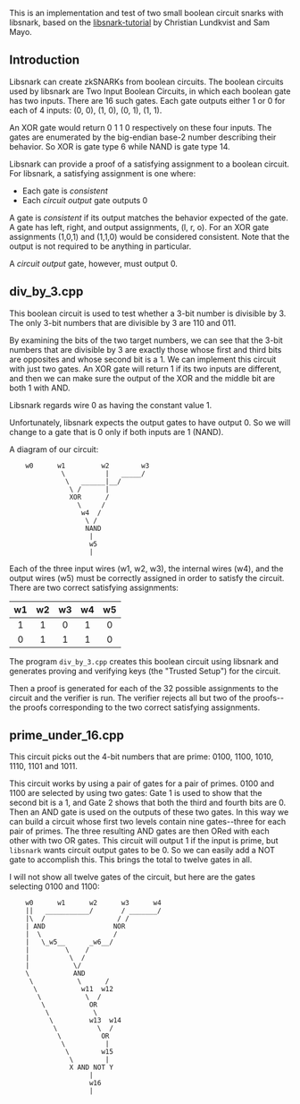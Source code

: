This is an implementation and test of two small boolean circuit snarks with libsnark, based on the [libsnark-tutorial](https://github.com/christianlundkvist/libsnark-tutorial) by Christian Lundkvist and Sam Mayo.

## Introduction

Libsnark can create zkSNARKs from boolean circuits. The boolean circuits used by libsnark are Two Input Boolean Circuits, in which each boolean gate has two inputs. There are 16 such gates. Each gate outputs either 1 or 0 for each of 4 inputs: (0, 0), (1, 0), (0, 1), (1, 1).

An XOR gate would return 0 1 1 0 respectively on these four inputs. The gates are enumerated by the big-endian base-2 number describing their behavior. So XOR is gate type 6 while NAND is gate type 14.

Libsnark can provide a proof of a satisfying assignment to a boolean circuit. For libsnark, a satisfying assignment is one where:

- Each gate is *consistent*
- Each *circuit output* gate outputs 0

A gate is *consistent* if its output matches the behavior expected of the gate. A gate has left, right, and output assignments, (l, r, o). For an XOR gate assignments (1,0,1) and (1,1,0) would be considered consistent. Note that the output is not required to be anything in particular.

A *circuit output* gate, however, must output 0.


## div_by_3.cpp

This boolean circuit is used to test whether a 3-bit number is divisible by 3. The only 3-bit numbers that are divisible by 3 are 110 and 011.

By examining the bits of the two target numbers, we can see that the 3-bit numbers that are divisible by 3 are exactly those whose first and third bits are opposites and whose second bit is a 1. We can implement this circuit with just two gates. An XOR gate will return 1 if its two inputs are different, and then we can make sure the output of the XOR and the middle bit are both 1 with AND.

Libsnark regards wire 0 as having the constant value 1.

Unfortunately, libsnark expects the output gates to have output 0. So we will change to a gate that is 0 only if both inputs are 1 (NAND).

A diagram of our circuit:

```
    w0      w1         w2        w3
             \          |   _____/
              \   ______|__/
               \ /      |
               XOR      /
                 \     /
                  w4  /
                   \ /
                   NAND
                    |
                    w5
                    |
```

Each of the three input wires (w1, w2, w3), the internal wires (w4), and the output wires (w5) must be correctly assigned in order to satisfy the circuit. There are two correct satisfying assignments:

|  w1 |  w2 |  w3 |  w4 |  w5 |
|:---:|:---:|:---:|:---:|:---:|
|   1 |   1 |   0 |  1  |   0 |
|   0 |   1 |   1 |  1  |   0 |

The program `div_by_3.cpp` creates this boolean circuit using libsnark and generates proving and verifying keys (the "Trusted Setup") for the circuit.

Then a proof is generated for each of the 32 possible assignments to the circuit and the verifier is run. The verifier rejects all but two of the proofs--the proofs corresponding to the two correct satisfying assignments.

## prime_under_16.cpp

This circuit picks out the 4-bit numbers that are prime: 0100, 1100, 1010, 1110, 1101 and 1011.

This circuit works by using a pair of gates for a pair of primes. 0100 and 1100 are selected by using two gates: Gate 1 is used to show that the second bit is a 1, and Gate 2 shows that both the third and fourth bits are 0. Then an AND gate is used on the outputs of these two gates. In this way we can build a circuit whose first two levels contain nine gates--three for each pair of primes. The three resulting AND gates are then ORed with each other with two OR gates. This circuit will output 1 if the input is prime, but `libsnark` wants circuit output gates to be 0. So we can easily add a NOT gate to accomplish this. This brings the total to twelve gates in all.

I will not show all twelve gates of the circuit, but here are the gates selecting 0100 and 1100:

```
    w0      w1      w2      w3      w4
    ||   ___________/       / _______/
    |\  /                  / /
    | AND                 NOR
    |  \                  /
    |   \_w5__      _w6__/
    |         \    /
    |          \  /
    |           \/
    \           AND
     \           \      /
      \           w11  w12
       \           \  /
        \           OR
         \           \
          \         w13  w14
           \          \  /
            \          OR
             \          |
              \        w15
               \        |
               X AND NOT Y
                    |
                    w16
                    |
```
